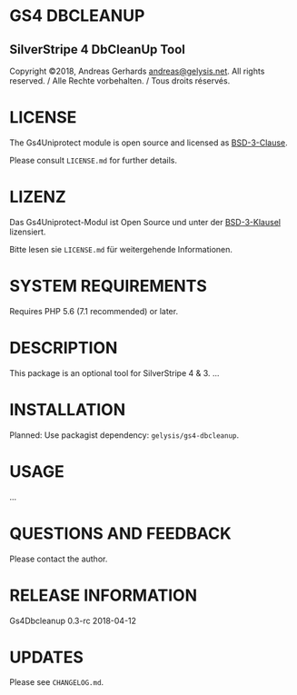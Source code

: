 GS4 DBCLEANUP
=============

SilverStripe 4 DbCleanUp Tool
-----------------------------

Copyright ©2018, Andreas Gerhards andreas@gelysis.net.
All rights reserved. / Alle Rechte vorbehalten. / Tous droits réservés.

# LICENSE
The Gs4Uniprotect module is open source and licensed as [BSD-3-Clause](http://opensource.org/licenses/BSD-3-Clause).

Please consult `LICENSE.md` for further details.

# LIZENZ
Das Gs4Uniprotect-Modul ist Open Source und unter der [BSD-3-Klausel](http://opensource.org/licenses/BSD-3-Clause) lizensiert.

Bitte lesen sie `LICENSE.md` für weitergehende Informationen.

# SYSTEM REQUIREMENTS
Requires PHP 5.6 (7.1 recommended) or later.


# DESCRIPTION
This package is an optional tool for SilverStripe 4 & 3. ...

# INSTALLATION
Planned: Use packagist dependency: `gelysis/gs4-dbcleanup`.

# USAGE
...

# QUESTIONS AND FEEDBACK
Please contact the author.

# RELEASE INFORMATION
Gs4Dbcleanup 0.3-rc
2018-04-12

# UPDATES
Please see `CHANGELOG.md`.
